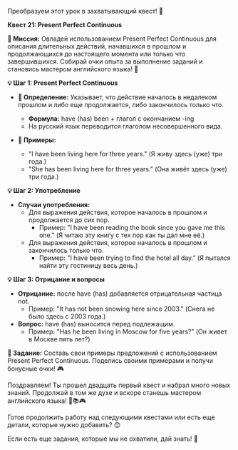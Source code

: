 Преобразуем этот урок в захватывающий квест! 🚀

**Квест 21: Present Perfect Continuous**

**🎯 Миссия:**
Овладей использованием Present Perfect Continuous для описания длительных действий, начавшихся в прошлом и продолжающихся до настоящего момента или только что завершившихся. Собирай очки опыта за выполнение заданий и становись мастером английского языка! 🌟

**💡 Шаг 1: Present Perfect Continuous**
- **📜 Определение:** Указывает, что действие началось в недалеком прошлом и либо еще продолжается, либо закончилось только что.
    - **Формула:** have (has) been + глагол с окончанием -ing
    - На русский язык переводится глаголом несовершенного вида.

- **📝 Примеры:**
    - "I have been living here for three years." (Я живу здесь (уже) три года.)
    - "She has been living here for three years." (Она живёт здесь (уже) три года.)

**💡 Шаг 2: Употребление**
- **Случаи употребления:**
    - Для выражения действия, которое началось в прошлом и продолжается до сих пор.
        - Пример: "I have been reading the book since you gave me this one." (Я читаю эту книгу с тех пор как ты дал мне её.)
    - Для выражения действия, которое началось в прошлом и закончилось только что.
        - Пример: "I have been trying to find the hotel all day." (Я пытался найти эту гостиницу весь день.)

**💡 Шаг 3: Отрицание и вопросы**
- **Отрицание:** после have (has) добавляется отрицательная частица not.
    - Пример: "It has not been snowing here since 2003." (Снега не было здесь с 2003 года.)
- **Вопрос:** have (has) выносится перед подлежащим.
    - Пример: "Has he been living in Moscow for five years?" (Он живет в Москве пять лет?)

**🧩 Задание:** Составь свои примеры предложений с использованием Present Perfect Continuous. Поделись своими примерами и получи бонусные очки! 🎮

Поздравляем! Ты прошел двадцать первый квест и набрал много новых знаний. Продолжай в том же духе и вскоре станешь мастером английского языка! 🌟📚🎮

Готов продолжить работу над следующими квестами или есть еще детали, которые нужно добавить? 😊

Если есть еще задания, которые мы не охватили, дай знать! 🚀